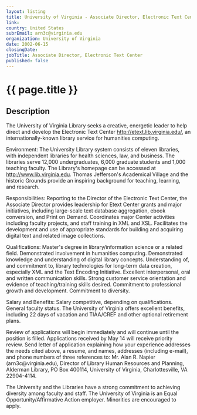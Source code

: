 ```yaml
---
layout: listing
title: University of Virginia - Associate Director, Electronic Text Center
link:
country: United States
subrEmail: arn3c@virginia.edu
organization: University of Virginia 
date: 2002-06-15
closingDate: 
jobTitle: Associate Director, Electronic Text Center
published: false
---
```



# {{ page.title }}

## Description


<p>The University of Virginia Library seeks a creative, energetic leader to help direct and develop the Electronic Text Center <a href="http://etext.lib.virginia.edu/">http://etext.lib.virginia.edu/</a>, an internationally-known library service for humanities computing.</p>

<p>Environment: The University Library system consists of eleven libraries, with independent libraries for health sciences, law, and business. The libraries serve 12,000 undergraduates, 6,000 graduate students and 1,000 teaching faculty. The Library's homepage can be accessed at <a href="http://www.lib.virginia.edu"> http://www.lib.virginia.edu</a>.  Thomas Jefferson's Academical Village and the historic Grounds provide an inspiring background for teaching, learning, and research.</p>

<p>Responsibilities: Reporting to the Director of the Electronic Text Center, the Associate Director provides leadership for Etext Center grants and major initiatives, including large-scale text database aggregation, ebook conversion, and Print on Demand. Coordinates major Center activities including faculty projects, and staff training in XML and XSL.  Facilitates the development and use of appropriate standards for building and acquiring digital text and related image collections.</p>

<p>Qualifications: Master's degree in library/information science or a related field. Demonstrated involvement in humanities computing. Demonstrated knowledge and understanding of digital library concepts. Understanding of, and commitment to, library technologies for long-term data creation, especially XML and the Text Encoding Initiative. Excellent interpersonal, oral and written communication skills. Strong customer service orientation and evidence of teaching/training skills desired. Commitment to professional growth and development. Commitment to diversity.</p>

<p>Salary and Benefits: Salary competitive, depending on qualifications. General faculty status. The University of Virginia offers excellent benefits, including 22 days of vacation and TIAA/CREF and other optional retirement plans.</p>

<p>Review of applications will begin immediately and will continue until the position is filled. Applications received by May 14 will receive priority review. Send letter of application explaining how your experience addresses the needs cited above, a resume, and names, addresses (including e-mail), and phone numbers of three references to: Mr. Alan R. Napier (arn3c@virginia.edu), Director of Library Human Resources and Planning, Alderman Library, PO Box 400114, University of Virginia, Charlottesville, VA 22904-4114.</p>

<p>The University and the Libraries have a strong commitment to achieving diversity among faculty and staff. The University of Virginia is an Equal Opportunity/Affirmative Action employer. Minorities are encouraged to apply.</p>
